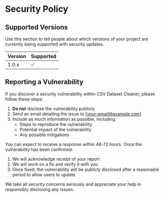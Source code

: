 # Security Policy

## Supported Versions

Use this section to tell people about which versions of your project are currently being supported with security updates.

| Version | Supported          |
| ------- | ------------------ |
| 1.0.x   | :white_check_mark: |

## Reporting a Vulnerability

If you discover a security vulnerability within CSV Dataset Cleaner, please follow these steps:

1. **Do not** disclose the vulnerability publicly
2. Send an email detailing the issue to [your-email@example.com]
3. Include as much information as possible, including:
   - Steps to reproduce the vulnerability
   - Potential impact of the vulnerability
   - Any possible mitigations

You can expect to receive a response within 48-72 hours. Once the vulnerability has been confirmed:

1. We will acknowledge receipt of your report
2. We will work on a fix and verify it with you
3. Once fixed, the vulnerability will be publicly disclosed after a reasonable period to allow users to update

We take all security concerns seriously and appreciate your help in responsibly disclosing any issues. 